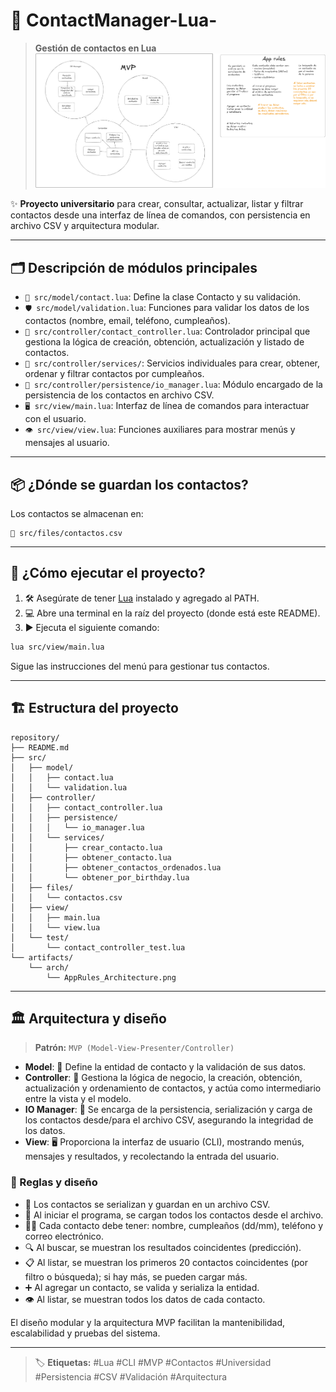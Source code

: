 # 📇 ContactManager-Lua-

> **Gestión de contactos en Lua**  
> ![MVP Architecture](artifacts/arch/AppRules_Architecture.png)

✨ **Proyecto universitario** para crear, consultar, actualizar, listar y filtrar contactos desde una interfaz de línea de comandos, con persistencia en archivo CSV y arquitectura modular.

---

## 🗂️ Descripción de módulos principales

-   `📄 src/model/contact.lua`: Define la clase Contacto y su validación.
-   `🛡️ src/model/validation.lua`: Funciones para validar los datos de los contactos (nombre, email, teléfono, cumpleaños).
-   `🧩 src/controller/contact_controller.lua`: Controlador principal que gestiona la lógica de creación, obtención, actualización y listado de contactos.
-   `🔧 src/controller/services/`: Servicios individuales para crear, obtener, ordenar y filtrar contactos por cumpleaños.
-   `💾 src/controller/persistence/io_manager.lua`: Módulo encargado de la persistencia de los contactos en archivo CSV.
-   `🖥️ src/view/main.lua`: Interfaz de línea de comandos para interactuar con el usuario.
-   `👁️ src/view/view.lua`: Funciones auxiliares para mostrar menús y mensajes al usuario.

---

## 📦 ¿Dónde se guardan los contactos?

Los contactos se almacenan en:

```
📁 src/files/contactos.csv
```

---

## 🚀 ¿Cómo ejecutar el proyecto?

1. 🛠️ Asegúrate de tener [Lua](https://www.lua.org/download.html) instalado y agregado al PATH.
2. 💻 Abre una terminal en la raíz del proyecto (donde está este README).
3. ▶️ Ejecuta el siguiente comando:

```sh
lua src/view/main.lua
```

Sigue las instrucciones del menú para gestionar tus contactos.

---

## 🏗️ Estructura del proyecto

```
repository/
├── README.md
├── src/
│   ├── model/
│   │   ├── contact.lua
│   │   └── validation.lua
│   ├── controller/
│   │   ├── contact_controller.lua
│   │   ├── persistence/
│   │   │   └── io_manager.lua
│   │   └── services/
│   │       ├── crear_contacto.lua
│   │       ├── obtener_contacto.lua
│   │       ├── obtener_contactos_ordenados.lua
│   │       └── obtener_por_birthday.lua
│   ├── files/
│   │   └── contactos.csv
│   ├── view/
│   │   ├── main.lua
│   │   └── view.lua
│   └── test/
│       └── contact_controller_test.lua
└── artifacts/
    └── arch/
        └── AppRules_Architecture.png
```

---

## 🏛️ Arquitectura y diseño

> **Patrón:** `MVP (Model-View-Presenter/Controller)`

-   **Model**: 📄 Define la entidad de contacto y la validación de sus datos.
-   **Controller**: 🧩 Gestiona la lógica de negocio, la creación, obtención, actualización y ordenamiento de contactos, y actúa como intermediario entre la vista y el modelo.
-   **IO Manager**: 💾 Se encarga de la persistencia, serialización y carga de los contactos desde/para el archivo CSV, asegurando la integridad de los datos.
-   **View**: 🖥️ Proporciona la interfaz de usuario (CLI), mostrando menús, mensajes y resultados, y recolectando la entrada del usuario.

### 📐 Reglas y diseño

-   📝 Los contactos se serializan y guardan en un archivo CSV.
-   🔄 Al iniciar el programa, se cargan todos los contactos desde el archivo.
-   🧑‍💼 Cada contacto debe tener: nombre, cumpleaños (dd/mm), teléfono y correo electrónico.
-   🔍 Al buscar, se muestran los resultados coincidentes (predicción).
-   📋 Al listar, se muestran los primeros 20 contactos coincidentes (por filtro o búsqueda); si hay más, se pueden cargar más.
-   ➕ Al agregar un contacto, se valida y serializa la entidad.
-   👁️ Al listar, se muestran todos los datos de cada contacto.

El diseño modular y la arquitectura MVP facilitan la mantenibilidad, escalabilidad y pruebas del sistema.

---

> 🏷️ **Etiquetas:** #Lua #CLI #MVP #Contactos #Universidad #Persistencia #CSV #Validación #Arquitectura
